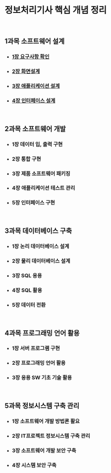 정보처리기사 핵심 개념 정리
=============================

<br>

1과목 소프트웨어 설계
---------------------------

* ### [1장 요구사항 확인](https://github.com/PARKINHYO/Engineer-Information-Processing/blob/master/1%EC%9E%A5%20%EC%9A%94%EA%B5%AC%EC%82%AC%ED%95%AD%20%ED%99%95%EC%9D%B8.md)
* ### [2장 화면설계](https://github.com/PARKINHYO/Engineer-Information-Processing/blob/master/2%EC%9E%A5%20%ED%99%94%EB%A9%B4%EC%84%A4%EA%B3%84.md)
* ### [3장 애플리케이션 설계](https://github.com/PARKINHYO/Engineer-Information-Processing/blob/master/3%EC%9E%A5%20%EC%95%A0%ED%94%8C%EB%A6%AC%EC%BC%80%EC%9D%B4%EC%85%98%20%EC%84%A4%EA%B3%84.md)
* ### [4장 인터페이스 설계](https://github.com/PARKINHYO/Engineer-Information-Processing/blob/master/4%EC%9E%A5%20%EC%9D%B8%ED%84%B0%ED%8E%98%EC%9D%B4%EC%8A%A4%20%EC%84%A4%EA%B3%84.md)

<br>

2과목 소프트웨어 개발
------------------------

* ### 1장 데이터 입, 출력 구현
* ### 2장 통합 구현
* ### 3장 제품 소프트웨어 패키징
* ### 4장 애플리케이션 테스트 관리
* ### 5장 인터페이스 구현

<br>

3과목 데이터베이스 구축
------------------------

* ### 1장 논리 데이터베이스 설계
* ### 2장 물리 데이터베이스 설계
* ### 3장 SQL 응용
* ### 4장 SQL 활용
* ### 5장 데이터 전환

<br>

4과목 프로그래밍 언어 활용
---------------------------

* ### 1장 서버 프로그램 구현
* ### 2장 프로그래밍 언어 활용
* ### 3장 응용 SW 기초 기술 활용

<br>

5과목 정보시스템 구축 관리
--------------------------------
* ### 1장 소프트웨어 개발 방법론 활요
* ### 2장 IT프로젝트 정보시스템 구축 관리
* ### 3장 소프트웨어 개발 보안 구축
* ### 4장 시스템 보안 구축